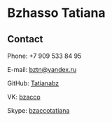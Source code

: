 
# Bzhasso Tatiana

## Contact

Phone: +7 909 533 84 95

E-mail: <bztn@yandex.ru>

GitHub: [Tatianabz](https://github.com/TatianaBz)

VK: [bzacco](vk.com/bzacco)

Skype: [bzaccotatiana](skype.com/bzaccotatiana)
